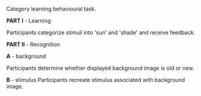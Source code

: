 Category learning behavioural task.


**PART I** - Learning

Participants categorize stimuli into 'sun' and 'shade' and receive feedback.


**PART II** - Recognition

**A** - background

Participants determine whether displayed background image is old or new.

**B** - stimulus
Participants recreate stimulus associated with background image.
